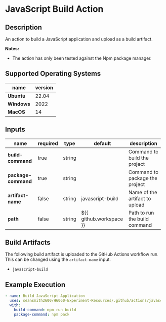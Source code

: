 # JavaScript Build Action

## Description

An action to build a JavaScript application and upload as a build artifact.

**Notes:**
- The action has only been tested against the Npm package manager.

## Supported Operating Systems

| name        | version | 
|-------------|---------|
| **Ubuntu**  | 22.04   |
| **Windows** | 2022    |
| **MacOS**   | 14      |

## Inputs

| name                | required | type   | default                 | description                    |
|---------------------|----------|--------|-------------------------|--------------------------------|
| **build-command**   | true     | string |                         | Command to build the project   |
| **package-command** | true     | string |                         | Command to package the project |
| **artifact-name**   | false    | string | javascript-build        | Name of the artifact to upload |
| **path**            | false    | string | ${{ github.workspace }} | Path to run the build command  |

## Build Artifacts

The following build artifact is uploaded to the GitHub Actions workflow run. This can be changed using the `artifact-name` input.
- `javascript-build`

## Example Execution

```yaml
- name: Build JavaScript Application
  uses: seansmith2600/H6060-Experiment-Resources/.github/actions/javascript/javascript-build@main
  with:
    build-command: npm run build
    package-command: npm pack
```
